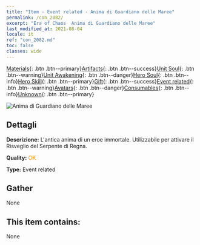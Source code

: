 ```yaml
---
title: "Item - Event related - Anima di Guardiano delle Maree"
permalink: /con_2082/
excerpt: "Era of Chaos  Anima di Guardiano delle Maree"
last_modified_at: 2021-08-04
locale: it
ref: "con_2082.md"
toc: false
classes: wide
---
```

 [Materials](/ItemsIT/){: .btn .btn--primary}[Artifacts](/ItemsIT/Artifacts/){: .btn .btn--success}[Unit Soul](/ItemsIT/UnitSoul/){: .btn .btn--warning}[Unit Awakening](/ItemsIT/UnitAwakening/){: .btn .btn--danger}[Hero Soul](/ItemsIT/HeroSoul/){: .btn .btn--info}[Hero Skill](/ItemsIT/HeroSkill/){: .btn .btn--primary}[Gift](/ItemsIT/Gift/){: .btn .btn--success}[Event related](/ItemsIT/Events/){: .btn .btn--warning}[Avatars](/ItemsIT/Avatars/){: .btn .btn--danger}[Consumables](/ItemsIT/Consumables/){: .btn .btn--info}[Unknown](/ItemsIT/Unknown/){: .btn .btn--primary}

 ![Anima di Guardiano delle Maree](/images/t/juexing_9904.jpg)

## Dettagli
 **Descrizione:** L'antica anima di un eroe immortale. Utilizzabile per attivare il Risveglio del Serpente di Regna.

 **Quality:** <span style="color: #FF8C00">OK</span>

 **Type:** Event related

## Gather

  None

## This item contains:

  None

